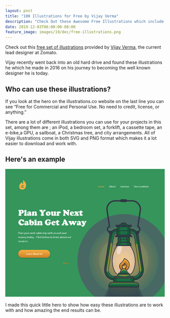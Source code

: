 ```yaml
---
layout: post
title: "100 Illustrations for Free by Vijay Verma"
description: "Check Out these Awesome Free Illustrations which include an iPod, a bedroom set, a forklift, a cassette tape, an e-bike, a GPU, a sailboat, a Christmas tree, city arrangements and much more."
date: 2019-12-03T06:00:00-08:00
feature_image: images/19/dec/free-illustrations.png
---
```


Check out this [free set of illustrations](https://illlustrations.co/) provided by [Vijay Verma](https://twitter.com/realvjy), the current lead designer at Zomato.

Vijay recently went back into an old hard drive and found these illustrations he which he made in 2016 on his journey to becoming the well known designer he is today. 

## Who can use these illustrations?

If you look at the hero on the illustrations.co website on the last line you can see “Free for Commercial and Personal Use. No need to credit, license, or anything.”

There are a lot of different illustrations you can use for your projects in this set, among them are ; an iPod, a bedroom set, a forklift, a cassette tape, an e-bike,a GPU, a sailboat, a Christmas tree, and city arrangements.  All of Vijay illustrations come in both SVG and PNG format which makes it a lot easier to download and work with.

## Here's an example
![](images\19\dec\cabin-get-away-vijay-verma-free-illustrations-hero.png)

I made this quick little hero to show how easy these illustrations are to work with and how amazing the end results can be.